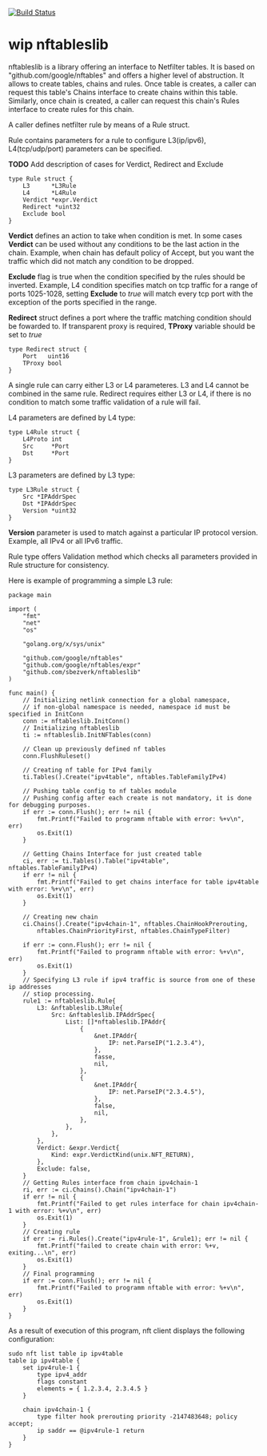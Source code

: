 [![Build Status](https://travis-ci.org/sbezverk/nftableslib.svg?branch=master)](https://travis-ci.org/sbezverk/nftableslib)
# wip nftableslib

nftableslib is a library offering an interface to Netfilter tables. It is based on "github.com/google/nftables" and offers a higher level of abstruction. 
It allows to create tables, chains and rules. Once table is creates, a caller can request this table's Chains interface to create chains within this table.
Similarly, once chain is created, a caller can request this chain's Rules interface to create rules for this chain.

A caller defines netfilter rule by means of a Rule struct. 

Rule contains parameters for a rule to configure L3(ip/ipv6), L4(tcp/udp/port) parameters can be specified. 

**TODO** Add description of cases for Verdict, Redirect and Exclude
```
type Rule struct {
	L3      *L3Rule
	L4      *L4Rule
    Verdict *expr.Verdict
    Redirect *uint32
    Exclude bool
}
```

**Verdict** defines an action to take when condition is met. In some cases **Verdict** can be used without any conditions to be the last action in the chain. Example, when chain has default policy of Accept, but you want the traffic which did not match any condition to be dropped.

**Exclude** flag is true when the condition specified by the rules should be inverted. Example, L4 condition specifies match on tcp traffic for a range of ports 1025-1028, setting **Exclude** to *true* will match every tcp port with the exception of the ports specified in the range. 

**Redirect** struct defines a port where the traffic matching condition should be fowarded to. If transparent proxy is required, **TProxy** variable should be set to *true*
```
type Redirect struct {
	Port   uint16
	TProxy bool
}
```

A single rule can carry either L3 or L4 parameteres. L3 and L4 cannot be combined in the same rule. 
Redirect requires either L3 or L4, if there is no condition to match some traffic validation of a rule will fail.

L4 parameters are defined by L4 type:
```
type L4Rule struct {
	L4Proto int
	Src     *Port
	Dst     *Port
}
```

L3 parameters are defined by L3 type:
```
type L3Rule struct {
	Src *IPAddrSpec
	Dst *IPAddrSpec
	Version *uint32
}
```
**Version** parameter is used to match against a particular IP protocol version. Example, all IPv4 or all IPv6 traffic.

Rule type offers Validation method which checks all parameters provided in Rule structure for consistency.

Here is example of programming a simple L3 rule:

```
package main

import (
	"fmt"
	"net"
	"os"

	"golang.org/x/sys/unix"

	"github.com/google/nftables"
	"github.com/google/nftables/expr"
	"github.com/sbezverk/nftableslib"
)

func main() {
	// Initializing netlink connection for a global namespace,
    // if non-global namespace is needed, namespace id must be specified in InitConn
	conn := nftableslib.InitConn()
    // Initializing nftableslib
	ti := nftableslib.InitNFTables(conn)

	// Clean up previously defined nf tables
	conn.FlushRuleset()

    // Creating nf table for IPv4 family
	ti.Tables().Create("ipv4table", nftables.TableFamilyIPv4)

	// Pushing table config to nf tables module
    // Pushing config after each create is not mandatory, it is done for debugging purposes.
	if err := conn.Flush(); err != nil {
		fmt.Printf("Failed to programm nftable with error: %+v\n", err)
		os.Exit(1)
	}

    // Getting Chains Interface for just created table
	ci, err := ti.Tables().Table("ipv4table", nftables.TableFamilyIPv4)
	if err != nil {
		fmt.Printf("Failed to get chains interface for table ipv4table with error: %+v\n", err)
		os.Exit(1)
	}

    // Creating new chain
	ci.Chains().Create("ipv4chain-1", nftables.ChainHookPrerouting,
		nftables.ChainPriorityFirst, nftables.ChainTypeFilter)
	
	if err := conn.Flush(); err != nil {
		fmt.Printf("Failed to programm nftable with error: %+v\n", err)
		os.Exit(1)
	}
	// Specifying L3 rule if ipv4 traffic is source from one of these ip addresses
    // stiop processing.
	rule1 := nftableslib.Rule{
		L3: &nftableslib.L3Rule{
			Src: &nftableslib.IPAddrSpec{
				List: []*nftableslib.IPAddr{
					{
						&net.IPAddr{
							IP: net.ParseIP("1.2.3.4"),
						},
						fasse,
						nil,
					},
					{
						&net.IPAddr{
							IP: net.ParseIP("2.3.4.5"),
						},
						false,
						nil,
					},
				},
			},
		},
        Verdict: &expr.Verdict{
			Kind: expr.VerdictKind(unix.NFT_RETURN),
		},
		Exclude: false,
	}
    // Getting Rules interface from chain ipv4chain-1
	ri, err := ci.Chains().Chain("ipv4chain-1")
	if err != nil {
		fmt.Printf("Failed to get rules interface for chain ipv4chain-1 with error: %+v\n", err)
		os.Exit(1)
	}
    // Creating rule
	if err := ri.Rules().Create("ipv4rule-1", &rule1); err != nil {
		fmt.Printf("failed to create chain with error: %+v, exiting...\n", err)
		os.Exit(1)
	}
	// Final programming
	if err := conn.Flush(); err != nil {
		fmt.Printf("Failed to programm nftable with error: %+v\n", err)
		os.Exit(1)
	}
}

```

As a result of execution of this program, nft client displays the following configuration:

```
sudo nft list table ip ipv4table
table ip ipv4table {
	set ipv4rule-1 {
		type ipv4_addr
		flags constant
		elements = { 1.2.3.4, 2.3.4.5 }
	}

	chain ipv4chain-1 {
		type filter hook prerouting priority -2147483648; policy accept;
		ip saddr == @ipv4rule-1 return
	}
}

```